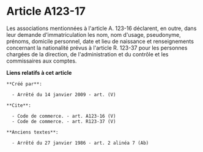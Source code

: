 # Article A123-17

Les associations mentionnées à l'article A. 123-16 déclarent, en outre, dans leur demande d'immatriculation les nom, nom
d'usage, pseudonyme, prénoms, domicile personnel, date et lieu de naissance et renseignements concernant la nationalité
prévus à l'article R. 123-37 pour les personnes chargées de la direction, de l'administration et du contrôle et les
commissaires aux comptes.

**Liens relatifs à cet article**

	**Créé par**:

	  - Arrêté du 14 janvier 2009 - art. (V)

	**Cite**:

	  - Code de commerce. - art. A123-16 (V)
	  - Code de commerce. - art. R123-37 (V)

	**Anciens textes**:

	  - Arrêté du 27 janvier 1986 - art. 2 alinéa 7 (Ab)
